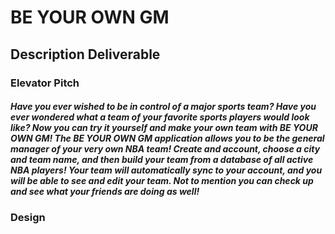 # BE YOUR OWN GM
## Description Deliverable

### Elevator Pitch
##### Have you ever wished to be in control of a major sports team? Have you ever wondered what a team of your favorite sports players would look like? Now you can try it yourself and make your own team with BE YOUR OWN GM! The BE YOUR OWN GM application allows you to be the general manager of your very own NBA team! Create and account, choose a city and team name, and then build your team from a database of all active NBA players! Your team will automatically sync to your account, and you will be able to see and edit your team. Not to mention you can check up and see what your friends are doing as well!

### Design
